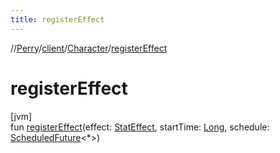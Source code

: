 ```yaml
---
title: registerEffect
---
```

//[Perry](../../../index.html)/[client](../index.html)/[Character](index.html)/[registerEffect](register-effect.html)



# registerEffect



[jvm]\
fun [registerEffect](register-effect.html)(effect: [StatEffect](../../server/-stat-effect/index.html), startTime: [Long](https://kotlinlang.org/api/latest/jvm/stdlib/kotlin/-long/index.html), schedule: [ScheduledFuture](https://docs.oracle.com/javase/8/docs/api/java/util/concurrent/ScheduledFuture.html)<*>)




